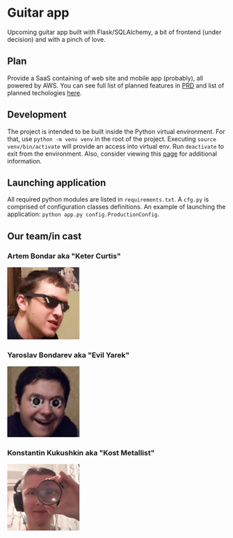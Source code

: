# Guitar app

Upcoming guitar app built with Flask/SQLAlchemy, a bit of frontend (under decision) and with a pinch
of love.

## Plan

Provide a SaaS containing of web site and mobile app (probably), all powered by AWS.
You can see full list of planned features in [PRD](docs/PRD.md) and list of planned
techologies [here](docs/Tech%20Specs.md).

## Development

The project is intended to be built inside the Python virtual environment. For that, use
`python -m venv venv` in the root of the project. Executing `source venv/bin/activate` will provide
an access into virtual env. Run `deactivate` to exit from the environment. Also, consider viewing
this [page](docs/how-to.md) for additional information.

## Launching application

All required python modules are listed in `requirements.txt`. A `cfg.py` is comprised of
configuration classes definitions. An example of launching the application:
`python app.py config.ProductionConfig`.

## Our team/in cast

### Artem Bondar aka "Keter Curtis"

<img src="docs/images/keter&#32;curtis.jpg" width="33%">

### Yaroslav Bondarev aka "Evil Yarek"

<img src="docs/images/evil&#32;yarek.jpg" width="33%">

### Konstantin Kukushkin aka "Kost Metallist"

<img src="docs/images/kost&#32;metallist.jpg" width="33%"> 
